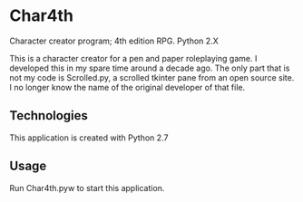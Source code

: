 # Char4th
Character creator program; 4th edition RPG. Python 2.X

This is a character creator for a pen and paper roleplaying game. I developed this in my spare time around a decade ago. The only part that is not my code is Scrolled.py, a scrolled tkinter pane from an open source site. I no longer know the name of the original developer of that file.


## Technologies 
This application is created with Python 2.7

## Usage
Run Char4th.pyw to start this application.
